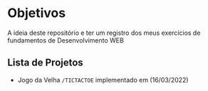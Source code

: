 # Objetivos

A ideia deste repositório e ter um registro dos meus exercícios de fundamentos de Desenvolvimento WEB

## Lista de Projetos

- Jogo da Velha ``/TICTACTOE`` implementado em (16/03/2022)
